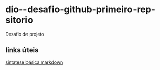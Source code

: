 # dio--desafio-github-primeiro-rep-sitorio
Desafio de projeto

## links úteis
[sintatese básica markdown](https://www.markdownguide.org/basic-syntax/)
